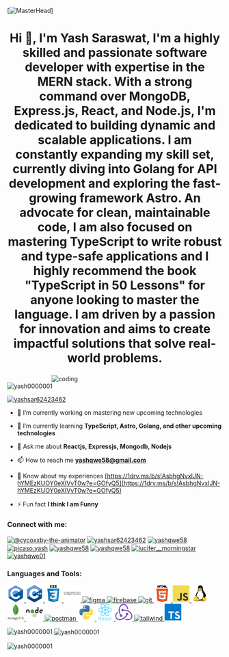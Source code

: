 [![MasterHead](https://1.bp.blogspot.com/-7A4WynwLsMw/XbBpCXG8fHI/AAAAAAAAMt4/uOa1bpLskYgrwGbllhSu2SDj_Mig8SXJQCLcBGAsYHQ/s1600/2000_600px.gif)]
<h1 align="center">Hi 👋, I'm Yash Saraswat, I'm a highly skilled and passionate software developer with expertise in the MERN stack. With a strong command over MongoDB, Express.js, React, and Node.js, I'm dedicated to building dynamic and scalable applications. I am constantly expanding my skill set, currently diving into Golang for API development and exploring the fast-growing framework Astro. An advocate for clean, maintainable code, I am also focused on mastering TypeScript to write robust and type-safe applications and I highly recommend the book "TypeScript in 50 Lessons" for anyone looking to master the language. I am driven by a passion for innovation and aims to create impactful solutions that solve real-world problems.</h1>
<h3 align="center"></h3>

<img align="right" width="400" alt="coding" src="https://cdn.dribbble.com/users/1162077/screenshots/3848914/programmer.gif">

<p align="left"> <img src="https://komarev.com/ghpvc/?username=yash0000001&label=Profile%20views&color=0e75b6&style=flat" alt="yash0000001" /> </p>

<p align="left"> <a href="https://twitter.com/yashsar62423462" target="blank"><img src="https://img.shields.io/twitter/follow/yashsar62423462?logo=twitter&style=for-the-badge" alt="yashsar62423462" /></a> </p>

- 🔭 I’m currently working on mastering new upcoming technologies

- 🌱 I’m currently learning **TypeScript, Astro, Golang, and other upcoming technologies**

- 💬 Ask me about **Reactjs, Expressjs, Mongodb, Nodejs**

- 📫 How to reach me **yashqwe58@gmail.com**

- 📄 Know about my experiences [https://1drv.ms/b/s!AsbhgNvxIJN-hYMEzKUOY0eXIVvT0w?e=GOfyQ5](https://1drv.ms/b/s!AsbhgNvxIJN-hYMEzKUOY0eXIVvT0w?e=GOfyQ5)

- ⚡ Fun fact **I think I am Funny**

<h3 align="left">Connect with me:</h3>
<p align="left">
<a href="https://codepen.io/@cycoxxby-the-animator" target="blank"><img align="center" src="https://raw.githubusercontent.com/rahuldkjain/github-profile-readme-generator/master/src/images/icons/Social/codepen.svg" alt="@cycoxxby-the-animator" height="30" width="40" /></a>
<a href="https://twitter.com/yashsar62423462" target="blank"><img align="center" src="https://raw.githubusercontent.com/rahuldkjain/github-profile-readme-generator/master/src/images/icons/Social/twitter.svg" alt="yashsar62423462" height="30" width="40" /></a>
<a href="https://linkedin.com/in/yashqwe58" target="blank"><img align="center" src="https://raw.githubusercontent.com/rahuldkjain/github-profile-readme-generator/master/src/images/icons/Social/linked-in-alt.svg" alt="yashqwe58" height="30" width="40" /></a>
<a href="https://instagram.com/picaso.yash" target="blank"><img align="center" src="https://raw.githubusercontent.com/rahuldkjain/github-profile-readme-generator/master/src/images/icons/Social/instagram.svg" alt="picaso.yash" height="30" width="40" /></a>
<a href="https://www.codechef.com/users/yashqwe58" target="blank"><img align="center" src="https://cdn.jsdelivr.net/npm/simple-icons@3.1.0/icons/codechef.svg" alt="yashqwe58" height="30" width="40" /></a>
<a href="https://www.hackerrank.com/yashqwe58" target="blank"><img align="center" src="https://raw.githubusercontent.com/rahuldkjain/github-profile-readme-generator/master/src/images/icons/Social/hackerrank.svg" alt="yashqwe58" height="30" width="40" /></a>
<a href="https://codeforces.com/profile/lucifer__morningstar" target="blank"><img align="center" src="https://raw.githubusercontent.com/rahuldkjain/github-profile-readme-generator/master/src/images/icons/Social/codeforces.svg" alt="lucifer__morningstar" height="30" width="40" /></a>
<a href="https://www.leetcode.com/yashqwe01" target="blank"><img align="center" src="https://raw.githubusercontent.com/rahuldkjain/github-profile-readme-generator/master/src/images/icons/Social/leet-code.svg" alt="yashqwe01" height="30" width="40" /></a>
</p>

<h3 align="left">Languages and Tools:</h3>
<p align="left"> <a href="https://www.cprogramming.com/" target="_blank" rel="noreferrer"> <img src="https://raw.githubusercontent.com/devicons/devicon/master/icons/c/c-original.svg" alt="c" width="40" height="40"/> </a> <a href="https://www.w3schools.com/cpp/" target="_blank" rel="noreferrer"> <img src="https://raw.githubusercontent.com/devicons/devicon/master/icons/cplusplus/cplusplus-original.svg" alt="cplusplus" width="40" height="40"/> </a> <a href="https://www.w3schools.com/css/" target="_blank" rel="noreferrer"> <img src="https://raw.githubusercontent.com/devicons/devicon/master/icons/css3/css3-original-wordmark.svg" alt="css3" width="40" height="40"/> </a> <a href="https://expressjs.com" target="_blank" rel="noreferrer"> <img src="https://raw.githubusercontent.com/devicons/devicon/master/icons/express/express-original-wordmark.svg" alt="express" width="40" height="40"/> </a> <a href="https://www.figma.com/" target="_blank" rel="noreferrer"> <img src="https://www.vectorlogo.zone/logos/figma/figma-icon.svg" alt="figma" width="40" height="40"/> </a> <a href="https://firebase.google.com/" target="_blank" rel="noreferrer"> <img src="https://www.vectorlogo.zone/logos/firebase/firebase-icon.svg" alt="firebase" width="40" height="40"/> </a> <a href="https://git-scm.com/" target="_blank" rel="noreferrer"> <img src="https://www.vectorlogo.zone/logos/git-scm/git-scm-icon.svg" alt="git" width="40" height="40"/> </a> <a href="https://www.w3.org/html/" target="_blank" rel="noreferrer"> <img src="https://raw.githubusercontent.com/devicons/devicon/master/icons/html5/html5-original-wordmark.svg" alt="html5" width="40" height="40"/> </a> <a href="https://developer.mozilla.org/en-US/docs/Web/JavaScript" target="_blank" rel="noreferrer"> <img src="https://raw.githubusercontent.com/devicons/devicon/master/icons/javascript/javascript-original.svg" alt="javascript" width="40" height="40"/> </a> <a href="https://www.linux.org/" target="_blank" rel="noreferrer"> <img src="https://raw.githubusercontent.com/devicons/devicon/master/icons/linux/linux-original.svg" alt="linux" width="40" height="40"/> </a> <a href="https://www.mongodb.com/" target="_blank" rel="noreferrer"> <img src="https://raw.githubusercontent.com/devicons/devicon/master/icons/mongodb/mongodb-original-wordmark.svg" alt="mongodb" width="40" height="40"/> </a> <a href="https://nodejs.org" target="_blank" rel="noreferrer"> <img src="https://raw.githubusercontent.com/devicons/devicon/master/icons/nodejs/nodejs-original-wordmark.svg" alt="nodejs" width="40" height="40"/> </a> <a href="https://postman.com" target="_blank" rel="noreferrer"> <img src="https://www.vectorlogo.zone/logos/getpostman/getpostman-icon.svg" alt="postman" width="40" height="40"/> </a> <a href="https://www.python.org" target="_blank" rel="noreferrer"> <img src="https://raw.githubusercontent.com/devicons/devicon/master/icons/python/python-original.svg" alt="python" width="40" height="40"/> </a> <a href="https://reactjs.org/" target="_blank" rel="noreferrer"> <img src="https://raw.githubusercontent.com/devicons/devicon/master/icons/react/react-original-wordmark.svg" alt="react" width="40" height="40"/> </a> <a href="https://redux.js.org" target="_blank" rel="noreferrer"> <img src="https://raw.githubusercontent.com/devicons/devicon/master/icons/redux/redux-original.svg" alt="redux" width="40" height="40"/> </a> <a href="https://tailwindcss.com/" target="_blank" rel="noreferrer"> <img src="https://www.vectorlogo.zone/logos/tailwindcss/tailwindcss-icon.svg" alt="tailwind" width="40" height="40"/> </a> <a href="https://www.typescriptlang.org/" target="_blank" rel="noreferrer"> <img src="https://raw.githubusercontent.com/devicons/devicon/master/icons/typescript/typescript-original.svg" alt="typescript" width="40" height="40"/> </a> </p>

<p><img align="left" src="https://github-readme-stats.vercel.app/api/top-langs?username=yash0000001&show_icons=true&locale=en&layout=compact" alt="yash0000001" /></p>

<p>&nbsp;<img align="center" src="https://github-readme-stats.vercel.app/api?username=yash0000001&show_icons=true&locale=en" alt="yash0000001" /></p>

<p><img align="center" src="https://github-readme-streak-stats.herokuapp.com/?user=yash0000001&" alt="yash0000001" /></p>
